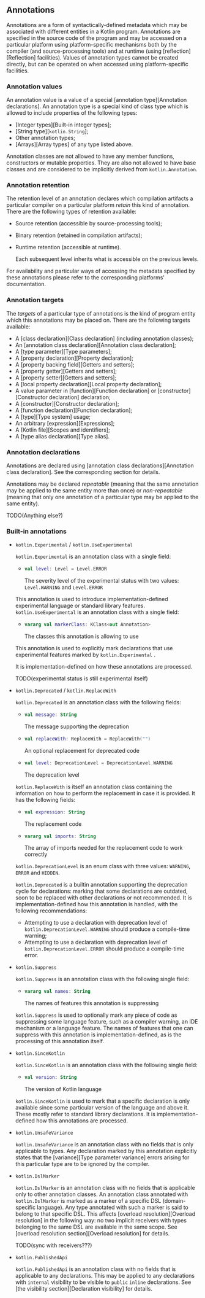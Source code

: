 ## Annotations

Annotations are a form of syntactically-defined metadata which may be associated with different entities in a Kotlin program.
Annotations are specified in the source code of the program and may be accessed on a particular platform using platform-specific mechanisms both by the compiler (and source-processing tools) and at runtime (using [reflection][Reflection] facilities).
Values of annotation types cannot be created directly, but can be operated on when accessed using platform-specific facilities.

### Annotation values

An annotation value is a value of a special [annotation type][Annotation declarations].
An annotation type is a special kind of class type which is allowed to include properties of the following types:

- [Integer types][Built-in integer types];
- [String type][`kotlin.String`];
- Other annotation types;
- [Arrays][Array types] of any type listed above.

Annotation classes are not allowed to have any member functions, constructors or mutable properties.
They are also not allowed to have base classes and are considered to be implicitly derived from `kotlin.Annotation`.

### Annotation retention

The retention level of an annotation declares which compilation artifacts a particular compiler on a particular platform *retain* this kind of annotation.
There are the following types of retention available:

- Source retention (accessible by source-processing tools);
- Binary retention (retained in compilation artifacts);
- Runtime retention (accessible at runtime).

    Each subsequent level inherits what is accessible on the previous levels.

For availability and particular ways of accessing the metadata specified by these annotations please refer to the corresponding platforms' documentation.

### Annotation targets

The *targets* of a particular type of annotations is the kind of program entity which this annotations may be placed on.
There are the following targets available:

- A [class declaration][Class declaration] (including annotation classes);
- An [annotation class declaration][Annotation class declaration];
- A [type parameter][Type parameters];
- A [property declaration][Property declaration];
- A [property backing field][Getters and setters];
- A [property getter][Getters and setters];
- A [property setter][Getters and setters];
- A [local property declaration][Local property declaration];
- A value parameter in [function][Function declaration] or [constructor][Constructor declaration] declaration;
- A [constructor][Constructor declaration];
- A [function declaration][Function declaration];
- A [type][Type system] usage;
- An arbitrary [expression][Expressions];
- A [Kotlin file][Scopes and identifiers];
- A [type alias declaration][Type alias].

### Annotation declarations

Annotations are declared using [annotation class declarations][Annotation class declaration].
See the corresponding section for details.

Annotations may be declared *repeatable* (meaning that the same annotation may be applied to the same entity more than once) or *non-repeatable* (meaning that only one annotation of a particular type may be applied to the same entity).

TODO(Anything else?)

### Built-in annotations

* `kotlin.Experimental` / `kotlin.UseExperimental`

  `kotlin.Experimental` is an annotation class with a single field:

  * ```kotlin
    val level: Level = Level.ERROR
    ```

    The severity level of the experimental status with two values: `Level.WARNING` and `Level.ERROR`

  This annotation is used to introduce implementation-defined experimental language or standard library features.
  `kotlin.UseExperimental` is an annotation class with a single field:

  * ```kotlin
    vararg val markerClass: KClass<out Annotation>
    ```

    The classes this annotation is allowing to use

  This annotation is used to explicitly mark declarations that use experimental features marked by `kotlin.Experimental` .

  It is implementation-defined on how these annotations are processed.

  TODO(experimental status is still experimental itself)

* `kotlin.Deprecated` / `kotlin.ReplaceWith`

  `kotlin.Deprecated` is an annotation class with the following fields:

  * ```kotlin
    val message: String
    ```

    The message supporting the deprecation

  * ```kotlin
    val replaceWith: ReplaceWith = ReplaceWith("")
    ```

    An optional replacement for deprecated code

  * ```kotlin
    val level: DeprecationLevel = DeprecationLevel.WARNING
    ```

    The deprecation level

  `kotlin.ReplaceWith` is itself an annotation class containing the information on how to perform the replacement in case it is provided.
  It has the following fields:

  * ```kotlin
    val expression: String
    ```

    The replacement code

  * ```kotlin
    vararg val imports: String
    ```

    The array of imports needed for the replacement code to work correctly

  `kotlin.DeprecationLevel` is an enum class with three values: `WARNING`, `ERROR` and `HIDDEN`.

  `kotlin.Deprecated` is a builtin annotation supporting the deprecation cycle for declarations: marking that some declarations are outdated, soon to be replaced with other declarations or not recommended.
  It is implementation-defined how this annotation is handled, with the following recommendations:

  * Attempting to use a declaration with deprecation level of `kotlin.DeprecationLevel.WARNING` should produce a compile-time warning;
  * Attempting to use a declaration with deprecation level of `kotlin.DeprecationLevel.ERROR` should produce a compile-time error.

* `kotlin.Suppress`

  `kotlin.Suppress` is an annotation class with the following single field:

  * ```kotlin
    vararg val names: String
    ```

    The names of features this annotation is suppressing

  `kotlin.Suppress` is used to optionally mark any piece of code as suppressing some language feature, such as a compiler warning, an IDE mechanism or a language feature.
  The names of features that one can suppress with this annotation is implementation-defined, as is the processing of this annotation itself.

* `kotlin.SinceKotlin`

  `kotlin.SinceKotlin` is an annotation class with the following single field:

  * ```kotlin
    val version: String
    ```

    The version of Kotlin language

  `kotlin.SinceKotlin` is used to mark that a specific declaration is only available since some particular version of the language and above it.
  These mostly refer to standard library declarations.
  It is implementation-defined how this annotations are processed.

* `kotlin.UnsafeVariance`

  `kotlin.UnsafeVariance` is an annotation class with no fields that is only applicable to types.
  Any declaration marked by this annotation explicitly states that the [variance][Type parameter variance] errors arising for this particular type are to be ignored by the compiler.

* `kotlin.DslMarker`

  `kotlin.DslMarker` is an annotation class with no fields that is applicable only to other annotation classes.
  An annotation class annotated with `kotlin.DslMarker` is marked as a marker of a specific DSL (domain-specific language).
  Any type annotated with such a marker is said to belong to that specific DSL.
  This affects [overload resolution][Overload resolution] in the following way: no two implicit receivers with types belonging to the same DSL are available in the same scope.
  See [overload resolution section][Overload resolution] for details.
  
  TODO(sync with receivers???)

* `kotlin.PublishedApi`

  `kotlin.PublishedApi` is an annotation class with no fields that is applicable to any declarations.
  This may be applied to any declarations with `internal` visibility to be visible to `public` `inline` declarations.
  See [the visibility section][Declaration visibility] for details.



